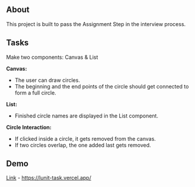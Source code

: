 ## About

This project is built to pass the Assignment Step in the interview process.

## Tasks

Make two components: Canvas & List

**Canvas:**
- The user can draw circles.
- The beginning and the end points of the circle should get connected to form a full circle.

**List:**
- Finished circle names are displayed in the List component.

**Circle Interaction:**
- If clicked inside a circle, it gets removed from the canvas.
- If two circles overlap, the one added last gets removed.

## Demo

<a href="https://lunit-task.vercel.app/">Link</a> - https://lunit-task.vercel.app/